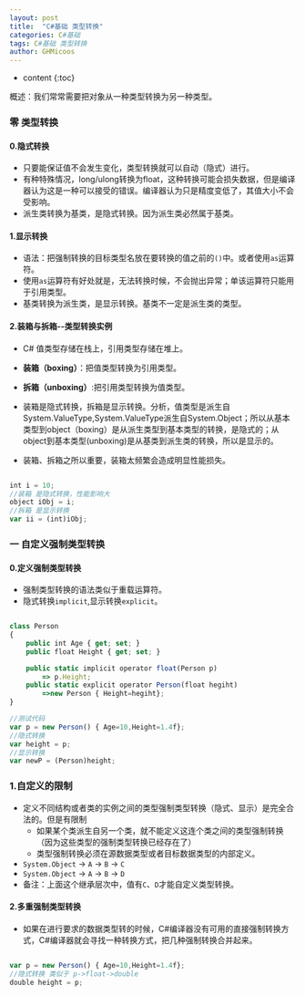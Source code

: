```yaml
---
layout: post
title:  "C#基础 类型转换"
categories: C#基础
tags: C#基础 类型转换
author: GHMicoos
---
```



* content
{:toc}

概述：我们常常需要把对象从一种类型转换为另一种类型。






### 零 类型转换

#### **0.隐式转换**
* 只要能保证值不会发生变化，类型转换就可以自动（隐式）进行。
* 有种特殊情况，long/ulong转换为float，这种转换可能会损失数据，但是编译器认为这是一种可以接受的错误。编译器认为只是精度变低了，其值大小不会受影响。
* 派生类转换为基类，是隐式转换。因为派生类必然属于基类。


#### **1.显示转换**
* 语法：把强制转换的目标类型名放在要转换的值之前的`()`中。或者使用`as`运算符。
* 使用`as`运算符有好处就是，无法转换时候，不会抛出异常；单该运算符只能用于引用类型。
* 基类转换为派生类，是显示转换。基类不一定是派生类的类型。

#### **2.装箱与拆箱--类型转换实例**

* C# 值类型存储在栈上，引用类型存储在堆上。
* **装箱（boxing）**：把值类型转换为引用类型。
* **拆箱（unboxing）**:把引用类型转换为值类型。
* 装箱是隐式转换，拆箱是显示转换。分析，值类型是派生自System.ValueType,System.ValueType派生自System.Object；所以从基本类型到object（boxing）是从派生类型到基本类型的转换，是隐式的；从object到基本类型(unboxing)是从基类到派生类的转换，所以是显示的。

* 装箱、拆箱之所以重要，装箱太频繁会造成明显性能损失。

``` js

int i = 10;
//装箱 是隐式转换，性能影响大
object iObj = i;
//拆箱 是显示转换
var ii = (int)iObj;

```

### 一 自定义强制类型转换

#### **0.定义强制类型转换**
* 强制类型转换的语法类似于重载运算符。
* 隐式转换`implicit`,显示转换`explicit`。

``` js

class Person
{
    public int Age { get; set; }
    public float Height { get; set; }

    public static implicit operator float(Person p)
        => p.Height;
    public static explicit operator Person(float hegiht)
        =>new Person { Height=hegiht};
}

//测试代码
var p = new Person() { Age=10,Height=1.4f};
//隐式转换
var height = p;
//显示转换
var newP = (Person)height;

``` 

### **1.自定义的限制**

* 定义不同结构或者类的实例之间的类型强制类型转换（隐式、显示）是完全合法的。但是有限制
  * 如果某个类派生自另一个类，就不能定义这连个类之间的类型强制转换（因为这些类型的强制类型转换已经存在了）
  * 类型强制转换必须在源数据类型或者目标数据类型的内部定义。
* `System.Object` ->  `A` -> `B` -> `C`
* `System.Object` ->  `A` -> `B` -> `D`
* 备注：上面这个继承层次中，值有`C`、`D`才能自定义类型转换。



#### **2.多重强制类型转换**

* 如果在进行要求的数据类型转的时候，C#编译器没有可用的直接强制转换方式，C#编译器就会寻找一种转换方式，把几种强制转换合并起来。

``` js

var p = new Person() { Age=10,Height=1.4f};
//隐式转换 类似于 p->float->double
double height = p;

```


